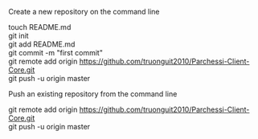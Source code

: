 Create a new repository on the command line

touch README.md <br>
git init<br>
git add README.md<br>
git commit -m "first commit"<br>
git remote add origin https://github.com/truonguit2010/Parchessi-Client-Core.git<br>
git push -u origin master<br>


Push an existing repository from the command line<br>

git remote add origin https://github.com/truonguit2010/Parchessi-Client-Core.git<br>
git push -u origin master
